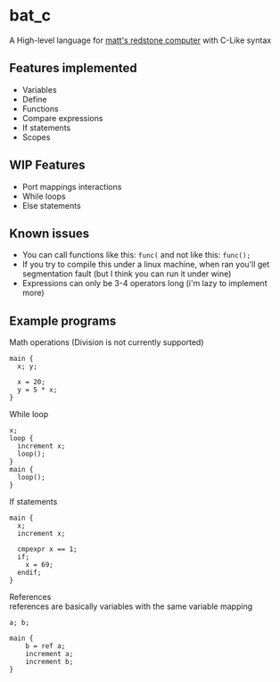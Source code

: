 # bat_c
A High-level language for [matt's redstone computer](https://github.com/mattbatwings/BatPU-2) with C-Like syntax
## Features implemented
- Variables
- Define
- Functions
- Compare expressions
- If statements
- Scopes
## WIP Features
- Port mappings interactions
- While loops
- Else statements
## Known issues
- You can call functions like this: ```func(``` and not like this: ```func();```
- If you try to compile this under a linux machine, when ran you'll get segmentation fault (but I think you can run it under wine)
- Expressions can only be 3-4 operators long (i'm lazy to implement more)
## Example programs
Math operations (Division is not currently supported)
```
main {
  x; y;

  x = 20;
  y = 5 * x;
}
```
While loop
```
x;
loop {
  increment x;
  loop();
}
main {
  loop();
}
```
If statements
```
main {
  x;
  increment x;

  cmpexpr x == 1;
  if;
    x = 69;
  endif;
}
```
References<br>
references are basically variables with the same variable mapping
```
a; b;

main {
	b = ref a;
	increment a;
	increment b;
}
```

